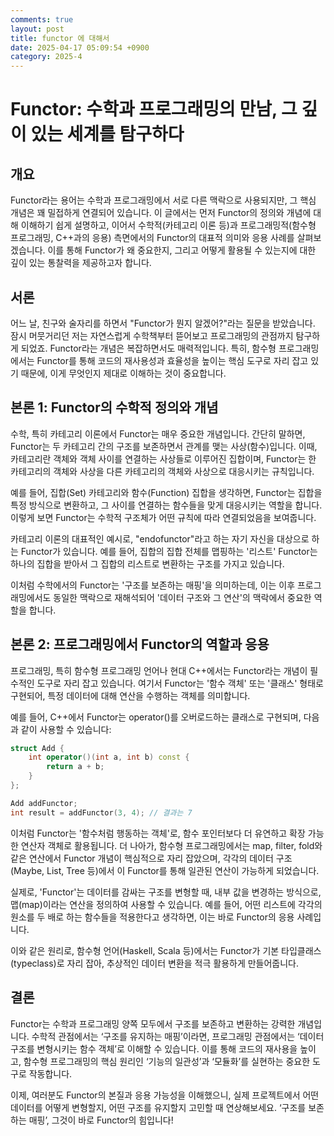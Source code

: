 ```yaml
---
comments: true
layout: post
title: functor 에 대해서
date: 2025-04-17 05:09:54 +0900
category: 2025-4
---
```


# Functor: 수학과 프로그래밍의 만남, 그 깊이 있는 세계를 탐구하다

## 개요
Functor라는 용어는 수학과 프로그래밍에서 서로 다른 맥락으로 사용되지만, 그 핵심 개념은 꽤 밀접하게 연결되어 있습니다. 이 글에서는 먼저 Functor의 정의와 개념에 대해 이해하기 쉽게 설명하고, 이어서 수학적(카테고리 이론 등)과 프로그래밍적(함수형 프로그래밍, C++과의 응용) 측면에서의 Functor의 대표적 의미와 응용 사례를 살펴보겠습니다. 이를 통해 Functor가 왜 중요한지, 그리고 어떻게 활용될 수 있는지에 대한 깊이 있는 통찰력을 제공하고자 합니다.

## 서론
어느 날, 친구와 술자리를 하면서 "Functor가 뭔지 알겠어?"라는 질문을 받았습니다. 잠시 머뭇거리던 저는 자연스럽게 수학책부터 뜯어보고 프로그래밍의 관점까지 탐구하게 되었죠. Functor라는 개념은 복잡하면서도 매력적입니다. 특히, 함수형 프로그래밍에서는 Functor를 통해 코드의 재사용성과 효율성을 높이는 핵심 도구로 자리 잡고 있기 때문에, 이게 무엇인지 제대로 이해하는 것이 중요합니다.

## 본론 1: Functor의 수학적 정의와 개념
수학, 특히 카테고리 이론에서 Functor는 매우 중요한 개념입니다. 간단히 말하면, Functor는 두 카테고리 간의 구조를 보존하면서 관계를 맺는 사상(함수)입니다. 이때, 카테고리란 객체와 객체 사이를 연결하는 사상들로 이루어진 집합이며, Functor는 한 카테고리의 객체와 사상을 다른 카테고리의 객체와 사상으로 대응시키는 규칙입니다.

예를 들어, 집합(Set) 카테고리와 함수(Function) 집합을 생각하면, Functor는 집합을 특정 방식으로 변환하고, 그 사이를 연결하는 함수들을 맞게 대응시키는 역할을 합니다. 이렇게 보면 Functor는 수학적 구조체가 어떤 규칙에 따라 연결되었음을 보여줍니다.

카테고리 이론의 대표적인 예시로, "endofunctor"라고 하는 자기 자신을 대상으로 하는 Functor가 있습니다. 예를 들어, 집합의 집합 전체를 맵핑하는 '리스트' Functor는 하나의 집합을 받아서 그 집합의 리스트로 변환하는 구조를 가지고 있습니다.

이처럼 수학에서의 Functor는 '구조를 보존하는 매핑'을 의미하는데, 이는 이후 프로그래밍에서도 동일한 맥락으로 재해석되어 '데이터 구조와 그 연산'의 맥락에서 중요한 역할을 합니다.

## 본론 2: 프로그래밍에서 Functor의 역할과 응용
프로그래밍, 특히 함수형 프로그래밍 언어나 현대 C++에서는 Functor라는 개념이 필수적인 도구로 자리 잡고 있습니다. 여기서 Functor는 '함수 객체' 또는 '클래스' 형태로 구현되어, 특정 데이터에 대해 연산을 수행하는 객체를 의미합니다.

예를 들어, C++에서 Functor는 operator()를 오버로드하는 클래스로 구현되며, 다음과 같이 사용할 수 있습니다:

```cpp
struct Add {
    int operator()(int a, int b) const {
        return a + b;
    }
};

Add addFunctor;
int result = addFunctor(3, 4); // 결과는 7
```

이처럼 Functor는 '함수처럼 행동하는 객체'로, 함수 포인터보다 더 유연하고 확장 가능한 연산자 객체로 활용됩니다. 더 나아가, 함수형 프로그래밍에서는 map, filter, fold와 같은 연산에서 Functor 개념이 핵심적으로 자리 잡았으며, 각각의 데이터 구조(Maybe, List, Tree 등)에서 이 Functor를 통해 일관된 연산이 가능하게 되었습니다.

실제로, 'Functor'는 데이터를 감싸는 구조를 변형할 때, 내부 값을 변경하는 방식으로, 맵(map)이라는 연산을 정의하여 사용할 수 있습니다. 예를 들어, 어떤 리스트에 각각의 원소를 두 배로 하는 함수들을 적용한다고 생각하면, 이는 바로 Functor의 응용 사례입니다.

이와 같은 원리로, 함수형 언어(Haskell, Scala 등)에서는 Functor가 기본 타입클래스(typeclass)로 자리 잡아, 추상적인 데이터 변환을 적극 활용하게 만들어줍니다.

## 결론
Functor는 수학과 프로그래밍 양쪽 모두에서 구조를 보존하고 변환하는 강력한 개념입니다. 수학적 관점에서는 ‘구조를 유지하는 매핑’이라면, 프로그래밍 관점에서는 ‘데이터 구조를 변형시키는 함수 객체’로 이해할 수 있습니다. 이를 통해 코드의 재사용을 높이고, 함수형 프로그래밍의 핵심 원리인 ‘기능의 일관성’과 ‘모듈화’를 실현하는 중요한 도구로 작동합니다. 

이제, 여러분도 Functor의 본질과 응용 가능성을 이해했으니, 실제 프로젝트에서 어떤 데이터를 어떻게 변형할지, 어떤 구조를 유지할지 고민할 때 연상해보세요. ‘구조를 보존하는 매핑’, 그것이 바로 Functor의 힘입니다!
